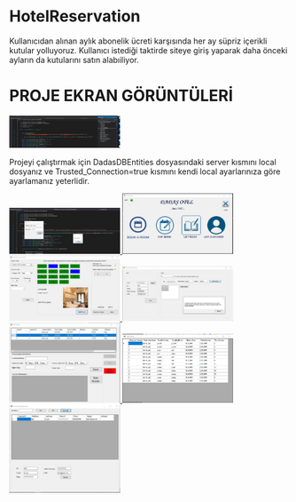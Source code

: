 # HotelReservation
<p> Kullanıcıdan alınan aylık abonelik ücreti karşısında her ay süpriz içerikli kutular yolluyoruz. Kullanıcı istediği taktirde siteye giriş yaparak daha önceki ayların da kutularını satın alabıiliyor.</p>
   
# PROJE EKRAN GÖRÜNTÜLERİ

<a href="https://github.com/afatih/HotelReservation/blob/master/ekranGoruntuleri/dbIslemleri.jpg" target="_blank">
<img src="https://github.com/afatih/HotelReservation/blob/master/ekranGoruntuleri/dbIslemleri.jpg" width="200" style="max-width:100%;">
</a>
<p>Projeyi çalıştırmak için DadasDBEntities dosyasındaki server kısmını local dosyanız ve Trusted_Connection=true kısmını kendi local ayarlarınıza göre ayarlamanız yeterlidir.</p>

<p>
<a href="https://github.com/afatih/HotelReservation/blob/master/ekranGoruntuleri/1.jpg" target="_blank">
<img src="https://github.com/afatih/HotelReservation/blob/master/ekranGoruntuleri/1.jpg" width="200" style="max-width:100%;">
</a>

<a href="https://github.com/afatih/HotelReservation/blob/master/ekranGoruntuleri/2.jpg" target="_blank">
<img src="https://github.com/afatih/HotelReservation/blob/master/ekranGoruntuleri/2.jpg" width="200" style="max-width:100%;">
</a>

<a href="https://github.com/afatih/HotelReservation/blob/master/ekranGoruntuleri/3.jpg" target="_blank">
<img src="https://github.com/afatih/HotelReservation/blob/master/ekranGoruntuleri/3.jpg" width="200" style="max-width:100%;">
</a>

<a href="https://github.com/afatih/HotelReservation/blob/master/ekranGoruntuleri/4.jpg" target="_blank">
<img src="https://github.com/afatih/HotelReservation/blob/master/ekranGoruntuleri/4.jpg" width="200" style="max-width:100%;">
</a>

<a href="https://github.com/afatih/HotelReservation/blob/master/ekranGoruntuleri/5.jpg" target="_blank">
<img src="https://github.com/afatih/HotelReservation/blob/master/ekranGoruntuleri/5.jpg" width="200" style="max-width:100%;">
</a>

<a href="https://github.com/afatih/HotelReservation/blob/master/ekranGoruntuleri/6.jpg" target="_blank">
<img src="https://github.com/afatih/HotelReservation/blob/master/ekranGoruntuleri/6.jpg" width="200" style="max-width:100%;">
</a>

<a href="https://github.com/afatih/HotelReservation/blob/master/ekranGoruntuleri/7.jpg" target="_blank">
<img src="https://github.com/afatih/HotelReservation/blob/master/ekranGoruntuleri/7.jpg" width="200" style="max-width:100%;">
</a>
</p>
